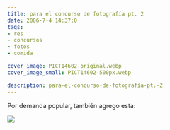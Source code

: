 ```yaml
---
title: para el concurso de fotografía pt. 2
date: 2006-7-4 14:37:0
tags:
- res
- concursos
- fotos
- comida

cover_image: PICT14602-original.webp
cover_image_small: PICT14602-500px.webp

description: para-el-concurso-de-fotografía-pt.-2
---
```



Por demanda popular, también agrego esta:

[![](PICT14602)](PICT14602-original.webp)
